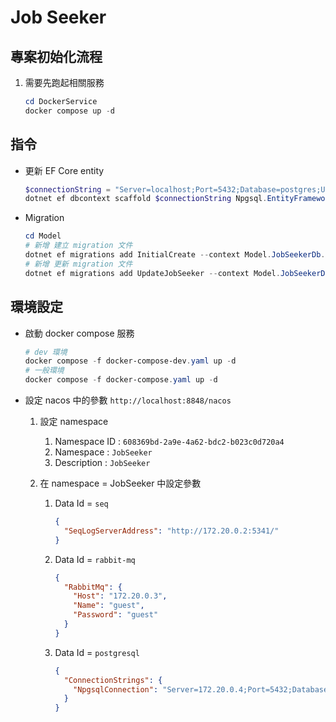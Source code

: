 # Job Seeker

## 專案初始化流程

1. 需要先跑起相關服務

   ```ps1
   cd DockerService
   docker compose up -d
   ```

## 指令

- 更新 EF Core entity

  ```ps1
  $connectionString = "Server=localhost;Port=5432;Database=postgres;User Id=jobseeker;Password=jobseeker"
  dotnet ef dbcontext scaffold $connectionString Npgsql.EntityFrameworkCore.PostgreSQL -o ./JobSeekerDb --force
  ```

- Migration

  ```ps1
  cd Model
  # 新增 建立 migration 文件
  dotnet ef migrations add InitialCreate --context Model.JobSeekerDb.postgresContextExpansion
  # 新增 更新 migration 文件
  dotnet ef migrations add UpdateJobSeeker --context Model.JobSeekerDb.postgresContextExpansion
  ```

## 環境設定

- 啟動 docker compose 服務

  ```ps1
  # dev 環境
  docker compose -f docker-compose-dev.yaml up -d
  # 一般環境
  docker compose -f docker-compose.yaml up -d
  ```

- 設定 nacos 中的參數 `http://localhost:8848/nacos`

  1. 設定 namespace

     1. Namespace ID : `608369bd-2a9e-4a62-bdc2-b023c0d720a4`
     1. Namespace : `JobSeeker`
     1. Description : `JobSeeker`

  1. 在 namespace = JobSeeker 中設定參數

     1. Data Id = `seq`

        ```json
        {
          "SeqLogServerAddress": "http://172.20.0.2:5341/"
        }
        ```

     1. Data Id = `rabbit-mq`

        ```json
        {
          "RabbitMq": {
            "Host": "172.20.0.3",
            "Name": "guest",
            "Password": "guest"
          }
        }
        ```

     1. Data Id = `postgresql`

        ```json
        {
          "ConnectionStrings": {
            "NpgsqlConnection": "Server=172.20.0.4;Port=5432;Database=postgres;User Id=jobseeker;Password=jobseeker"
          }
        }
        ```
